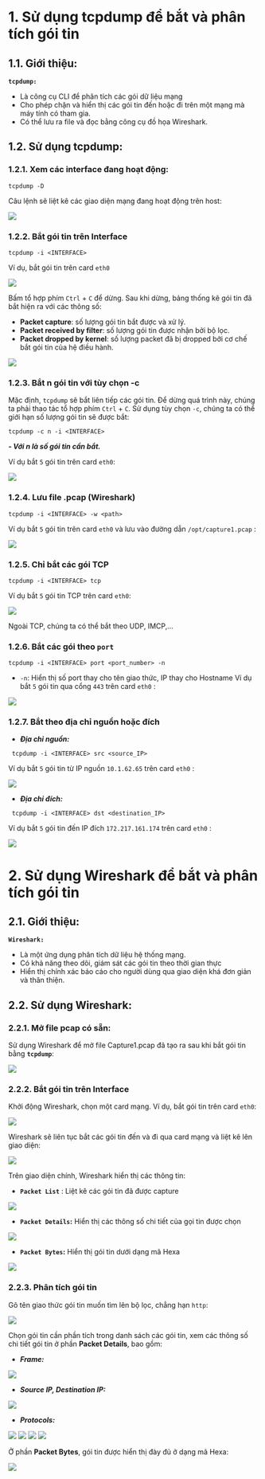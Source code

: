 # 1. Sử dụng tcpdump để bắt và phân tích gói tin

## 1.1. Giới thiệu:
**`tcpdump:`**
- Là công cụ CLI để phân tích các gói dữ liệu mạng
- Cho phép chặn và hiển thị các gói tin đến hoặc đi trên một mạng mà máy tính có tham gia.
- Có thể lưu ra file và đọc bằng công cụ đồ họa Wireshark.

## 1.2. Sử dụng tcpdump:
### 1.2.1. Xem các interface đang hoạt động:
```
tcpdump -D
```
Câu lệnh sẽ liệt kê các giao diện mạng đang hoạt động trên host:

<img src="https://i.imgur.com/rx5do31.png" />

### 1.2.2. Bắt gói tin trên Interface
```
tcpdump -i <INTERFACE>
```
Ví dụ, bắt gói tin trên card `eth0`
        
<img src="https://i.imgur.com/B3DFgv0.png" />
    
Bấm tổ hợp phím `Ctrl` + `C` để dừng.
Sau khi dừng, bảng thống kê gói tin đã bắt hiện ra với các thông số:
- **Packet capture**: số lượng gói tin bắt được và xử lý.
- **Packet received by filter**: số lượng gói tin được nhận bởi bộ lọc.
- **Packet dropped by kernel**: số lượng packet đã bị dropped bởi cơ chế bắt gói tin của hệ điều hành.

<img src="https://i.imgur.com/1eNdjDk.png" />

### 1.2.3. Bắt n gói tin với tùy chọn -c
Mặc định, `tcpdump` sẽ bắt liên tiếp các gói tin. Để dừng quá trình này, chúng ta phải thao tác tổ hợp phím `Ctrl` + `C`.
Sử dụng tùy chọn `-c`, chúng ta có thể giới hạn số lượng gói tin sẽ được bắt:
```
tcpdump -c n -i <INTERFACE>
```
***- Với n là số gói tin cần bắt.***

Ví dụ bắt `5` gói tin trên card `eth0`:

<img src="https://i.imgur.com/zst4UKN.png" />

### 1.2.4. Lưu file .pcap (Wireshark)
```
tcpdump -i <INTERFACE> -w <path>
```
Ví dụ bắt `5` gói tin trên card `eth0` và lưu vào đường dẫn `/opt/capture1.pcap` :

<img src="https://i.imgur.com/CUq8aI9.png" />

### 1.2.5. Chỉ bắt các gói TCP

```
tcpdump -i <INTERFACE> tcp
```
Ví dụ bắt `5` gói tin TCP trên card `eth0`:

<img src="https://i.imgur.com/Do1nFY4.png" />

Ngoài TCP, chúng ta có thể bắt theo UDP, IMCP,...

### 1.2.6. Bắt các gói theo `port`
```
tcpdump -i <INTERFACE> port <port_number> -n
```
- `-n`: Hiển thị số port thay cho tên giao thức, IP thay cho Hostname
Ví dụ bắt `5` gói tin qua cổng `443` trên card `eth0` :

<img src="https://i.imgur.com/v3cXrqE.png" />

### 1.2.7. Bắt theo địa chỉ nguồn hoặc đích

- ***Địa chỉ nguồn:***

```
 tcpdump -i <INTERFACE> src <source_IP>
```
Ví dụ bắt `5` gói tin từ IP nguồn `10.1.62.65` trên card `eth0` :

<img src="https://i.imgur.com/7Wmgb1p.png" />

- ***Địa chỉ đích:*** 

```
 tcpdump -i <INTERFACE> dst <destination_IP>
```

Ví dụ bắt `5` gói tin đến IP đích `172.217.161.174` trên card `eth0` :

<img src="https://i.imgur.com/odjBizN.png" />

 # 2. Sử dụng Wireshark để bắt và phân tích gói tin
 
 ## 2.1. Giới thiệu:
**`Wireshark:`**
-  Là một ứng dụng phân tích dữ liệu hệ thống mạng.
-  Có khả năng theo dõi, giám sát các gói tin theo thời gian thực
-  Hiển thị chính xác báo cáo cho người dùng qua giao diện khá đơn giản và thân thiện.
## 2.2. Sử dụng Wireshark:
### 2.2.1. Mở file pcap có sẵn:
Sử dụng Wireshark để mở file Capture1.pcap đã tạo ra sau khi bắt gói tin bằng **`tcpdump`**:

<img src="https://i.imgur.com/X7MA1Wg.png" />

### 2.2.2. Bắt gói tin trên Interface
Khởi động Wireshark, chọn một card mạng. Ví dụ, bắt gói tin trên card `eth0`:
        
<img src="https://i.imgur.com/5OkpueL.png" />
    
Wireshark sẽ liên tục bắt các gói tin đến và đi qua card mạng và liệt kê lên giao diện:

<img src="https://i.imgur.com/zPDYvZd.png" />

Trên giao diện chính, Wireshark hiển thị các thông tin:
- **`Packet List`** : Liệt kê các gói tin đã được capture

<img src="https://i.imgur.com/kIK2Q5V.png" />

- **`Packet Details`:** Hiển thị các thông số chi tiết của gọi tin được chọn

<img src="https://i.imgur.com/MNWcg69.png" />

- **`Packet Bytes`:** Hiển thị gói tin dưới dạng mã Hexa

<img src="https://i.imgur.com/wgOHJ0J.png" />

### 2.2.3. Phân tích gói tin
Gõ tên giao thức gói tin muốn tìm lên bộ lọc, chẳng hạn `http`:

<img src="https://i.imgur.com/nOHmH0K.png" />

Chọn gói tin cần phần tích trong danh sách các gói tin, xem các thông số chi tiết gói tin ở phần **Packet Details**, bao gồm:
- ***Frame:***

<img src="https://i.imgur.com/X2fc2Ja.png" />

- ***Source IP, Destination IP:***

<img src="https://i.imgur.com/RTh4PuQ.png" />

- ***Protocols:***

<img src="https://i.imgur.com/vnbJMuq.png" />

<img src="https://i.imgur.com/rgYwcJc.png" />

<img src="https://i.imgur.com/zYu7kVc.png" />

<img src="https://i.imgur.com/JgCDtsI.png" />

Ở phần **Packet Bytes**, gói tin được hiển thị đày đủ ở dạng mã Hexa:

<img src="https://i.imgur.com/lhVTj82.png" />

